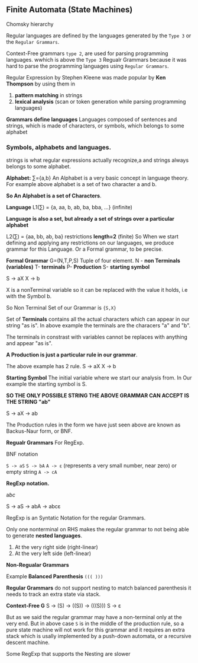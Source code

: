 ## Finite Automata (State Machines)

Chomsky hierarchy

Regular languages are defined by the languages
generated by the `Type 3` or the `Regular Grammars`.

Context-Free grammars `type 2`, are used for parsing programming languages. wwhich is above the `Type 3` Regualr Grammars because it was hard to parse the programming languages using `Regular Grammars`.

Regular Expression by Stephen Kleene was made popular by **Ken Thompson** by using them in
1. **pattern matching** in strings
2. **lexical analysis** (scan or token generation while parsing programming languages)

**Grammars define languages**
Languages composed of sentences and strings,
which is made of characters, or symbols, which belongs to some alphabet

### Symbols, alphabets and languages.

strings is what regular expressions actually recognize,a and strings always belongs to some alphabet.


**Alphabet:** ∑={a,b}
An Alphabet is a very basic concept in language theory. For example above alphabet is a set of two character a and b.

**So An Alphabet is a set of Characters**.

**Language** L1(∑) = {a, aa, b, ab, ba, bba, ...}
(infinite)

**Language is also a set, but already  a set of strings over a particular alphabet**

L2(∑) = {aa, bb, ab, ba} restrictions **length=2**
(finite)
So When we start defining and applying any restrictions on our languages, we produce grammar for this Language. Or a Formal grammar, to be precise.

**Formal Grammar**
G=(N,T,P,S) Tuple of four element.
N - **non Terminals (variables)**
T- **terminals**
P- **Production**
S- **starting symbol**

S -> aX
X -> b

X is a nonTerminal variable so it can be replaced with the value it holds, i.e with the Symbol b.

So Non Terminal Set of our Grammar is `{S,X}`

Set of **Terminals** contains all the actual characters which can appear in our string "as is".
In above example the terminals are the characers
"a" and "b".

The terminals in constrast with variables cannot be
replaces with anything and appear "as is".

**A Production is just a particular rule in our grammar**.

The above example has 2 rule.
S -> aX
X -> b

**Starting Symbol**
The initial variable where we start our analysis from.
In Our example the starting symbol is S.

**SO THE ONLY POSSIBLE STRING THE ABOVE GRAMMAR CAN ACCEPT IS THE STRING "ab"**

S -> aX -> ab

The Production rules in the form we have just seen
above are known as Backus-Naur form, or BNF.

**Regualr Grammars**
For RegExp.

BNF notation

`S -> aS`
`S -> bA`
`A -> ε` (represents a very small number, near zero) or empty string
`A -> cA`

**RegExp notation.**

a*bc*

S -> aS -> abA -> abcε

RegExp is an Syntatic Notation for the regular Grammars.

Only one nonterminal on RHS makes the regular grammar to not being able to generate **nested languages**.

1. At the very right side (right-linear)
2. At the very left side (left-linear)

**Non-Regualar Grammars**

Example **Balanced Parenthesis**
`((( )))`

**Regular Grammars** do not support nesting to match
balanced parenthesis it needs to track an extra state via stack.

**Context-Free G**
S -> (S) -> ((S)) -> (((S)))
S -> ε

But as we said the regular grammar may have a non-terminal only at the very end. But in above case
`S` is in the middle of the production rule, so a pure state machine will not work for this grammar and it requires an extra stack which is usally implemented by a push-down automata, or a recursive descent machine.

Some RegExp that supports the Nesting are slower